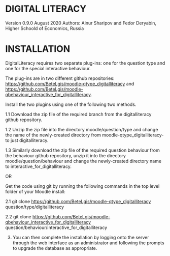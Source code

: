# DIGITAL LITERACY
Version 0.9.0 August 2020
Authors: Ainur Sharipov and Fedor Deryabin, Higher Schoold of Economics, Russia
# INSTALLATION
DigitalLiteracy requires two separate plug-ins: one for the question type and one for the special interactive behaviour. 

The plug-ins are in two different github repositories: https://github.com/BeteLgis/moodle-qtype_digitalliteracy and https://github.com/BeteLgis/moodle-qbehaviour_interactive_for_digitalliteracy. 

Install the two plugins using one of the following two methods.

1.1 Download the zip file of the required branch from the digitalliteracy github repository.

1.2 Unzip the zip file into the directory moodle/question/type and change the name of the newly-created directory from moodle-qtype_digitalliteracy-<branchname> to just digitalliteracy. 

1.3 Similarly download the zip file of the required question behaviour from the behaviour github repository, unzip it into the directory moodle/question/behaviour and change the newly-created directory name to interactive_for_digitalliteracy.
  
OR

Get the code using git by running the following commands in the top level folder of your Moodle install:

2.1 git clone https://github.com/BeteLgis/moodle-qtype_digitalliteracy question/type/digitalliteracy

2.2 git clone https://github.com/BeteLgis/moodle-qbehaviour_interactive_for_digitalliteracy question/behaviour/interactive_for_digitalliteracy

3. You can then complete the installation by logging onto the server through the web interface as an administrator and following the prompts to upgrade the database as appropriate.
